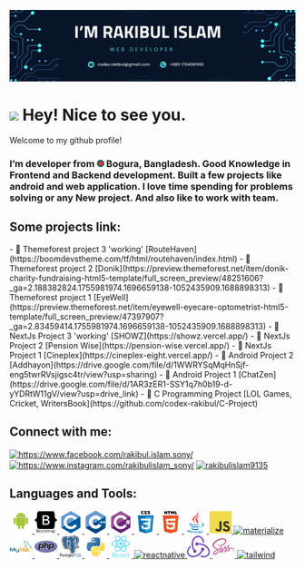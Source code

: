 ![logo](https://github.com/codex-rakibul/codex-rakibul/blob/main/banner-2.png)
<h1 align="left"><img src="https://emojis.slackmojis.com/emojis/images/1531849430/4246/blob-sunglasses.gif?1531849430" width="30"/> Hey! Nice to see you.</h1>
<p align="left">Welcome to my github profile!</p>

<h3 align="left">I’m developer from  <img src="https://github.com/codex-rakibul/codex-rakibul/blob/main/bangladesh.png" width="13"/> <b>Bogura, Bangladesh</b>. Good Knowledge in Frontend and Backend development. Built a few projects like android and web application. I love time spending for problems solving or any New project. And also like to work with team.</h3>

<h2 align="left">Some projects link:</h2>
- 📌 Themeforest project 3 'working' [RouteHaven](https://boomdevstheme.com/tf/html/routehaven/index.html)
- 📌 Themeforest project 2 [Donik](https://preview.themeforest.net/item/donik-charity-fundraising-html5-template/full_screen_preview/48251606?_ga=2.188382824.1755981974.1696659138-1052435909.1688898313)
- 📌 Themeforest project 1 [EyeWell](https://preview.themeforest.net/item/eyewell-eyecare-optometrist-html5-template/full_screen_preview/47397907?_ga=2.83459414.1755981974.1696659138-1052435909.1688898313)
- 📌 NextJs Project 3 'working' [SHOWZ](https://showz.vercel.app/)
- 📌 NextJs Project 2 [Pension Wise](https://pension-wise.vercel.app/)
- 📌 NextJs Project 1 [Cineplex](https://cineplex-eight.vercel.app/)
- 📌 Android Project 2 [Addhayon](https://drive.google.com/file/d/1WWRYSqMqHnSjf-eng5twrRVsjigsc4tr/view?usp=sharing)
- 📌 Android Project 1 [ChatZen](https://drive.google.com/file/d/1AR3zER1-SSY1q7h0b19-d-yYDRtW11gV/view?usp=drive_link)
- 📌 C Programming Project  [LOL Games, Cricket, WritersBook](https://github.com/codex-rakibul/C-Project)

<h2 align="left">Connect with me:</h2>
<p align="left">
<a href="https://fb.com/https://www.facebook.com/rakibul.islam.sony/" target="blank"><img align="center" src="https://raw.githubusercontent.com/rahuldkjain/github-profile-readme-generator/master/src/images/icons/Social/facebook.svg" alt="https://www.facebook.com/rakibul.islam.sony/" height="30" width="40" /></a>
<a href="https://instagram.com/https://www.instagram.com/rakibulislam_sony/" target="blank"><img align="center" src="https://raw.githubusercontent.com/rahuldkjain/github-profile-readme-generator/master/src/images/icons/Social/instagram.svg" alt="https://www.instagram.com/rakibulislam_sony/" height="30" width="40" /></a>
<a href="https://discord.gg/rakibulislam9135" target="blank"><img align="center" src="https://raw.githubusercontent.com/rahuldkjain/github-profile-readme-generator/master/src/images/icons/Social/discord.svg" alt="rakibulislam9135" height="30" width="40" /></a>
</p>

<h2 align="left">Languages and Tools:</h2>
<p align="left"> <a href="https://developer.android.com" target="_blank" rel="noreferrer"> <img src="https://raw.githubusercontent.com/devicons/devicon/master/icons/android/android-original-wordmark.svg" alt="android" width="40" height="40"/> </a> <a href="https://getbootstrap.com" target="_blank" rel="noreferrer"> <img src="https://raw.githubusercontent.com/devicons/devicon/master/icons/bootstrap/bootstrap-plain-wordmark.svg" alt="bootstrap" width="40" height="40"/> </a> <a href="https://www.cprogramming.com/" target="_blank" rel="noreferrer"> <img src="https://raw.githubusercontent.com/devicons/devicon/master/icons/c/c-original.svg" alt="c" width="40" height="40"/> </a> <a href="https://www.w3schools.com/cpp/" target="_blank" rel="noreferrer"> <img src="https://raw.githubusercontent.com/devicons/devicon/master/icons/cplusplus/cplusplus-original.svg" alt="cplusplus" width="40" height="40"/> </a> <a href="https://www.w3schools.com/cs/" target="_blank" rel="noreferrer"> <img src="https://raw.githubusercontent.com/devicons/devicon/master/icons/csharp/csharp-original.svg" alt="csharp" width="40" height="40"/> </a> <a href="https://www.w3schools.com/css/" target="_blank" rel="noreferrer"> <img src="https://raw.githubusercontent.com/devicons/devicon/master/icons/css3/css3-original-wordmark.svg" alt="css3" width="40" height="40"/> </a> <a href="https://www.w3.org/html/" target="_blank" rel="noreferrer"> <img src="https://raw.githubusercontent.com/devicons/devicon/master/icons/html5/html5-original-wordmark.svg" alt="html5" width="40" height="40"/> </a> <a href="https://www.java.com" target="_blank" rel="noreferrer"> <img src="https://raw.githubusercontent.com/devicons/devicon/master/icons/java/java-original.svg" alt="java" width="40" height="40"/> </a> <a href="https://developer.mozilla.org/en-US/docs/Web/JavaScript" target="_blank" rel="noreferrer"> <img src="https://raw.githubusercontent.com/devicons/devicon/master/icons/javascript/javascript-original.svg" alt="javascript" width="40" height="40"/> </a> <a href="https://materializecss.com/" target="_blank" rel="noreferrer"> <img src="https://raw.githubusercontent.com/prplx/svg-logos/5585531d45d294869c4eaab4d7cf2e9c167710a9/svg/materialize.svg" alt="materialize" width="40" height="40"/> </a> <a href="https://www.mysql.com/" target="_blank" rel="noreferrer"> <img src="https://raw.githubusercontent.com/devicons/devicon/master/icons/mysql/mysql-original-wordmark.svg" alt="mysql" width="40" height="40"/> </a> <a href="https://www.php.net" target="_blank" rel="noreferrer"> <img src="https://raw.githubusercontent.com/devicons/devicon/master/icons/php/php-original.svg" alt="php" width="40" height="40"/> </a> <a href="https://www.postgresql.org" target="_blank" rel="noreferrer"> <img src="https://raw.githubusercontent.com/devicons/devicon/master/icons/postgresql/postgresql-original-wordmark.svg" alt="postgresql" width="40" height="40"/> </a> <a href="https://www.python.org" target="_blank" rel="noreferrer"> <img src="https://raw.githubusercontent.com/devicons/devicon/master/icons/python/python-original.svg" alt="python" width="40" height="40"/> </a> <a href="https://reactjs.org/" target="_blank" rel="noreferrer"> <img src="https://raw.githubusercontent.com/devicons/devicon/master/icons/react/react-original-wordmark.svg" alt="react" width="40" height="40"/> </a> <a href="https://reactnative.dev/" target="_blank" rel="noreferrer"> <img src="https://reactnative.dev/img/header_logo.svg" alt="reactnative" width="40" height="40"/> </a> <a href="https://redux.js.org" target="_blank" rel="noreferrer"> <img src="https://raw.githubusercontent.com/devicons/devicon/master/icons/redux/redux-original.svg" alt="redux" width="40" height="40"/> </a> <a href="https://sass-lang.com" target="_blank" rel="noreferrer"> <img src="https://raw.githubusercontent.com/devicons/devicon/master/icons/sass/sass-original.svg" alt="sass" width="40" height="40"/> </a> <a href="https://tailwindcss.com/" target="_blank" rel="noreferrer"> <img src="https://www.vectorlogo.zone/logos/tailwindcss/tailwindcss-icon.svg" alt="tailwind" width="40" height="40"/> </a> </p>

